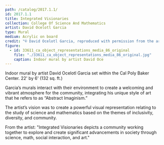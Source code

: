 ```yaml
---
path: /catalog/2017.1.1/
id: 2017.1.1
title: Integrated Visionaries
collection: College Of Science And Mathematics
artist: David Ocelotl Garcia
type: Mural
medium: Acrylic on board
credit: "© David Ocelotl Garcia, reproduced with permission from the artist. Robert E. Kennedy Library. The images associated with the objects on this website are protected under United States copyright laws. We are pleased to share these materials as an educational resource for the public for non-commercial, educational and personal use only, or for fair use as defined by law. Photo: Hannah Travis/Kennedy Library"
figure:
  - id: 33611_ca_object_representations_media_86_original
    file: "./33611_ca_object_representations_media_86_original.jpg"
    caption: Indoor mural by artist David Oce
---
```

Indoor mural by artist David Ocelotl Garcia set within the Cal Poly Baker Center. 22' by 6' (132 sq. ft.)

Garcia’s murals interact with their environment to create a welcoming and vibrant atmosphere for the community, integrating his unique style of art that he refers to as “Abstract Imaginism.”

The artist’s vision was to create a powerful visual representation relating to the study of science and mathematics based on the themes of inclusivity, diversity, and community.

From the artist: "Integrated Visionaries depicts a community working together 
to explore and create significant advancements in society through science, math, social interaction, and art."

